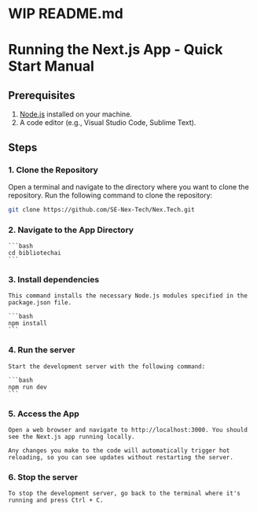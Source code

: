 # WIP README.md

# Running the Next.js App - Quick Start Manual

## Prerequisites

1. [Node.js](https://nodejs.org/) installed on your machine.
2. A code editor (e.g., Visual Studio Code, Sublime Text).

## Steps

### 1. Clone the Repository

Open a terminal and navigate to the directory where you want to clone the repository. Run the following command to clone the repository:

```bash
git clone https://github.com/SE-Nex-Tech/Nex.Tech.git
```

### 2. Navigate to the App Directory

    ```bash
    cd bibliotechai
    ```

### 3. Install dependencies

    This command installs the necessary Node.js modules specified in the package.json file.

    ```bash
    npm install
    ```

### 4. Run the server

    Start the development server with the following command:

    ```bash
    npm run dev
    ```

### 5. Access the App

    Open a web browser and navigate to http://localhost:3000. You should see the Next.js app running locally.

    Any changes you make to the code will automatically trigger hot reloading, so you can see updates without restarting the server.

### 6. Stop the server

    To stop the development server, go back to the terminal where it's running and press Ctrl + C.
